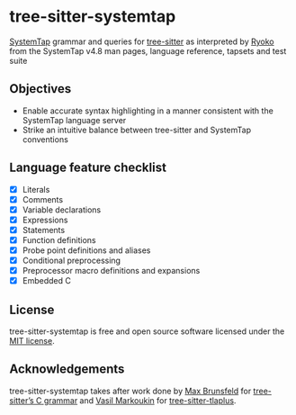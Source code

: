 # tree-sitter-systemtap

[SystemTap] grammar and queries for [tree-sitter] as interpreted by [Ryoko] from the SystemTap v4.8 man pages, language reference, tapsets and test suite

## Objectives

- Enable accurate syntax highlighting in a manner consistent with the SystemTap language server
- Strike an intuitive balance between tree-sitter and SystemTap conventions

## Language feature checklist

- [x] Literals
- [x] Comments
- [x] Variable declarations
- [x] Expressions
- [x] Statements
- [x] Function definitions
- [x] Probe point definitions and aliases
- [x] Conditional preprocessing
- [x] Preprocessor macro definitions and expansions
- [x] Embedded C

## License

tree-sitter-systemtap is free and open source software licensed under the [MIT license][license].

## Acknowledgements

tree-sitter-systemtap takes after work done by [Max Brunsfeld] for [tree-sitter’s C grammar][tree-sitter-c] and [Vasil Markoukin] for [tree-sitter-tlaplus].

[license]: ./LICENSE.txt
[Max Brunsfeld]: https://github.com/maxbrunsfeld
[Ryoko]: https://github.com/ok-ryoko
[SystemTap]: https://sourceware.org/systemtap/
[tree-sitter-c]: https://github.com/tree-sitter/tree-sitter-c
[tree-sitter-tlaplus]: https://github.com/tlaplus-community/tree-sitter-tlaplus
[tree-sitter]: https://github.com/tree-sitter/tree-sitter
[Vasil Markoukin]: https://github.com/susliko
